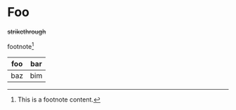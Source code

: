 # Foo

~~strikethrough~~

footnote[^1]

| foo | bar |
| --- | --- |
| baz | bim |

[^1]: This is a footnote content.
